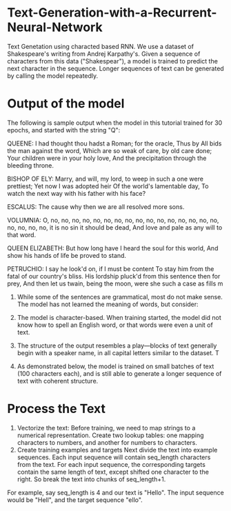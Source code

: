 # Text-Generation-with-a-Recurrent-Neural-Network
Text Genetation using characted based RNN.  We use a dataset of Shakespeare's writing from Andrej Karpathy's. Given a sequence of characters from this data ("Shakespear"), a model is trained to predict the next character in the sequence. Longer sequences of text can be generated by calling the model repeatedly.

# Output of the model
The following is sample output when the model in this tutorial trained for 30 epochs, and started with the string "Q":

QUEENE:
I had thought thou hadst a Roman; for the oracle,
Thus by All bids the man against the word,
Which are so weak of care, by old care done;
Your children were in your holy love,
And the precipitation through the bleeding throne.

BISHOP OF ELY:
Marry, and will, my lord, to weep in such a one were prettiest;
Yet now I was adopted heir
Of the world's lamentable day,
To watch the next way with his father with his face?

ESCALUS:
The cause why then we are all resolved more sons.

VOLUMNIA:
O, no, no, no, no, no, no, no, no, no, no, no, no, no, no, no, no, no, no, no, no, it is no sin it should be dead,
And love and pale as any will to that word.

QUEEN ELIZABETH:
But how long have I heard the soul for this world,
And show his hands of life be proved to stand.

PETRUCHIO:
I say he look'd on, if I must be content
To stay him from the fatal of our country's bliss.
His lordship pluck'd from this sentence then for prey,
And then let us twain, being the moon,
were she such a case as fills m

1. While some of the sentences are grammatical, most do not make sense. The model has not learned the meaning of words, but consider:

2. The model is character-based. When training started, the model did not know how to spell an English word, or that words were even a unit of text.

3. The structure of the output resembles a play—blocks of text generally begin with a speaker name, in all capital letters similar to the dataset.
T
4. As demonstrated below, the model is trained on small batches of text (100 characters each), and is still able to generate a longer sequence of text with coherent structure.

# Process the Text
1. Vectorize the text: 
  Before training, we need to map strings to a numerical representation. Create two lookup tables: one mapping characters to numbers, and another for numbers to characters.
2. Create training examples and targets
  Next divide the text into example sequences. 
  Each input sequence will contain seq_length characters from the text.
  For each input sequence, the corresponding targets contain the same length of text, except shifted one character to the right.
  So break the text into chunks of seq_length+1. 
  
  For example, say seq_length is 4 and our text is "Hello". The input sequence would be "Hell", and the target sequence "ello".
  
  



